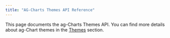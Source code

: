 ```yaml
---
title: "AG-Charts Themes API Reference"
---
```


This page documents the ag-Charts Themes API. You can find more details about ag-Chart themes in the [Themes](../charts-themes/) section.

<api-documentation source='themes.json' config='{ "showSnippets": true }'></api-documentation>